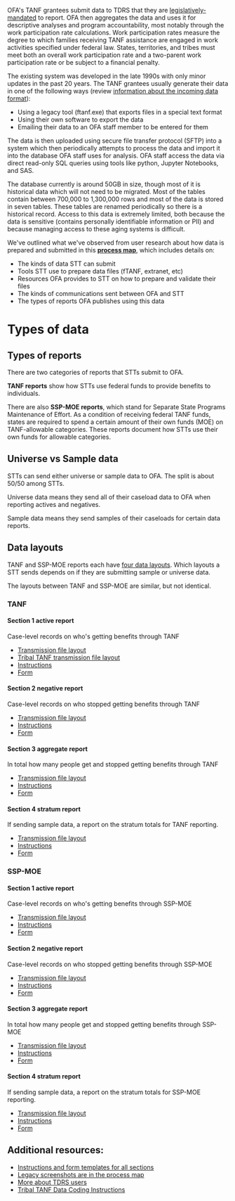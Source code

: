 OFA's TANF grantees submit data to TDRS that they are [legislatively-mandated](https://www.law.cornell.edu/uscode/text/42/611) to report. OFA then aggregates the data and uses it for descriptive analyses and program accountability, most notably through the work participation rate calculations. Work participation rates measure the degree to which families receiving TANF assistance are engaged in work activities specified under federal law. States, territories, and tribes must meet both an overall work participation rate and a two-parent work participation rate or be subject to a financial penalty.

The existing system was developed in the late 1990s with only minor updates in the past 20 years.
The TANF grantees usually generate their data in one of the following  ways (review [information about the incoming data format](https://www.acf.hhs.gov/ofa/resource/tanfedit/index#transmission-file-header)):
* Using a legacy tool (ftanf.exe) that exports files in a special text format
* Using their own software to export the data
* Emailing their data to an OFA staff member to be entered for them

The data is then uploaded using secure file transfer protocol (SFTP) into a system which then periodically attempts to process the data and import it into the database OFA staff uses for analysis. OFA staff access the data via direct read-only SQL queries using tools like python, Jupyter Notebooks, and SAS.

The database currently is around 50GB in size, though most of it is historical data which will not need to be migrated. Most of the tables contain between 700,000 to 1,300,000 rows and most of the data is stored in seven tables. These tables are renamed periodically so there is a historical record. Access to this data is extremely limited, both because the data is sensitive (contains personally identifiable information or PII) and because managing access to these aging systems is difficult.

We've outlined what we've observed from user research about how data is prepared and submitted in this **[process map](https://app.mural.co/t/officeoffamilyassistance2744/m/gsa6/1593114727729/906879aaeb5467c27f0ae3dfbcf5fcfd9cf8ca89)**, which includes details on:
 * The kinds of data STT can submit
 * Tools STT use to prepare data files (fTANF, extranet, etc)
 * Resources OFA provides to STT on how to prepare and validate their files
 * The kinds of communications sent between OFA and STT
 * The types of reports OFA publishes using this data

# Types of data

## Types of reports

There are two categories of reports that STTs submit to OFA.

**TANF reports** show how STTs use federal funds to provide benefits to individuals.

There are also **SSP-MOE reports**, which stand for Separate State Programs Maintenance of Effort. As a condition of receiving federal TANF funds, states are required to spend a certain amount of their own funds (MOE) on TANF-allowable categories. These reports document how STTs use their own funds for allowable categories.

## Universe vs Sample data
STTs can send either universe or sample data to OFA. The split is about 50/50 among STTs.

Universe data means they send all of their caseload data to OFA when reporting actives and negatives.

Sample data means they send samples of their caseloads for certain data reports.

## Data layouts
TANF and SSP-MOE reports each have [four data layouts](https://www.acf.hhs.gov/ofa/resource/tanfedit/index#transmission-file-header). Which layouts a STT sends depends on if they are submitting sample or universe data.

The layouts between TANF and SSP-MOE are similar, but not identical.

### TANF

#### Section 1 active report
Case-level records on who's getting benefits through TANF
* [Transmission file layout](https://www.acf.hhs.gov/sites/default/files/ofa/tanf_data_report_section1_10_2008.pdf)
* [Tribal TANF transmission file layout](https://www.acf.hhs.gov/sites/default/files/ofa/tribal_layout_for_section1.pdf)
* [Instructions](https://www.acf.hhs.gov/sites/default/files/ofa/tdrs_instr_10_01_2008_tansec1.pdf)
* [Form](https://www.acf.hhs.gov/sites/default/files/ofa/tdrs_form_reports_10_1_2008_tansec1.pdf)


#### Section 2 negative report
Case-level records on who stopped getting benefits through TANF
* [Transmission file layout](https://www.acf.hhs.gov/sites/default/files/ofa/tanf_data_report_section2.pdf)
* [Instructions](https://www.acf.hhs.gov/sites/default/files/ofa/tdrs_instr_10_02_2007_tansec2.pdf)
* [Form](https://www.acf.hhs.gov/sites/default/files/ofa/tdrs_form_reports_10_1_2008_tansec2.pdf)

#### Section 3 aggregate report
In total how many people get and stopped getting benefits through TANF
* [Transmission file layout](https://www.acf.hhs.gov/sites/default/files/ofa/tanf_data_report_section3.pdf)
* [Instructions](https://www.acf.hhs.gov/sites/default/files/ofa/tdrs_instr_10_02_2007_tansec3.pdf)
* [Form](https://www.acf.hhs.gov/sites/default/files/ofa/tdrs_form_reports_10_1_2008_tansec3.pdf)

#### Section 4 stratum report
If sending sample data, a report on the stratum totals for TANF reporting.
* [Transmission file layout](https://www.acf.hhs.gov/sites/default/files/ofa/tanf_data_report_section4.pdf)
* [Instructions](https://www.acf.hhs.gov/sites/default/files/ofa/tdrs_instr_10_02_2008_tansec4.pdf)
* [Form](https://www.acf.hhs.gov/sites/default/files/ofa/tdrs_form_reports_10_1_2008_tansec4.pdf)

### SSP-MOE

#### Section 1 active report
Case-level records on who's getting benefits through SSP-MOE
* [Transmission file layout](https://www.acf.hhs.gov/sites/default/files/ofa/ssp_moe_transmission_format_section_1.pdf)
* [Instructions](https://www.acf.hhs.gov/sites/default/files/ofa/tdrs_instr_10_01_2008_sspsec1.pdf)
* [Form](https://www.acf.hhs.gov/sites/default/files/ofa/tdrs_form_reports_10_1_2008_sspsec1.pdf)

#### Section 2 negative report
Case-level records on who stopped getting benefits through SSP-MOE
* [Transmission file layout](https://www.acf.hhs.gov/sites/default/files/ofa/ssp_moe_transmission_format_section_2.pdf)
* [Instructions](https://www.acf.hhs.gov/sites/default/files/ofa/tdrs_instr_10_02_2007_sspsec2.pdf)
* [Form](https://www.acf.hhs.gov/sites/default/files/ofa/tdrs_form_reports_10_1_2008_sspsec2.pdf)

#### Section 3 aggregate report
In total how many people get and stopped getting benefits through SSP-MOE
* [Transmission file layout](https://www.acf.hhs.gov/sites/default/files/ofa/ssp_moe_transmission_format_section_3.pdf)
* [Instructions](https://www.acf.hhs.gov/sites/default/files/ofa/tdrs_instr_10_02_2007_sspsec3.pdf)
* [Form](https://www.acf.hhs.gov/sites/default/files/ofa/tdrs_form_reports_10_1_2008_sspsec3.pdf)

#### Section 4 stratum report
If sending sample data, a report on the stratum totals for SSP-MOE reporting.
* [Transmission file layout](https://www.acf.hhs.gov/sites/default/files/ofa/ssp_moe_transmission_format_section_4.pdf)
* [Instructions](https://www.acf.hhs.gov/sites/default/files/ofa/tdrs_instr_10_01_2008_sspsec4.pdf)
* [Form](https://www.acf.hhs.gov/sites/default/files/ofa/tdrs_form_reports_10_1_2008_sspsec4.pdf)

## Additional resources:
* [Instructions and form templates for all sections](https://www.acf.hhs.gov/ofa/resource/policy/pi-ofa/2008/200809/tanf-acf-pi-2008-07)
* [Legacy screenshots are in the process map](https://app.mural.co/t/officeoffamilyassistance2744/m/gsa6/1593114727729/906879aaeb5467c27f0ae3dfbcf5fcfd9cf8ca89)
* [More about TDRS users](https://github.com/HHS/TANF-app/wiki/User-types)
* [Tribal TANF Data Coding Instructions](https://www.acf.hhs.gov/ofa/resource/tribal-tanf-data-coding-instructions)


